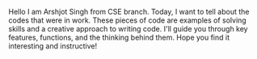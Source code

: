 Hello I am Arshjot Singh from CSE branch. 
Today, I want to tell about the codes that were in work. 
These pieces of code are examples of solving skills and a creative approach to writing code. 
I'll guide you through key features, functions, and the thinking behind them. 
Hope you find it interesting and instructive! 
